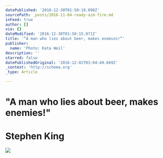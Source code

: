 ```yaml
---
datePublished: '2016-12-30T01:50:18.098Z'
sourcePath: _posts/2016-11-04-ready-aim-fire.md
inFeed: true
author: []
via: {}
dateModified: '2016-12-30T01:50:15.871Z'
title: '“A man who lies about beer, makes enemies!”'
publisher:
  name: 'Photo: Kata Weil'
description: ''
starred: false
datePublishedOriginal: '2016-12-02T03:04:49.669Z'
_context: 'http://schema.org'
_type: Article

---
```

# **"A man who lies about beer, makes enemies!"**

# **Stephen King**
![](https://the-grid-user-content.s3-us-west-2.amazonaws.com/887b9469-acca-4313-8072-9909350bc67a.jpg)